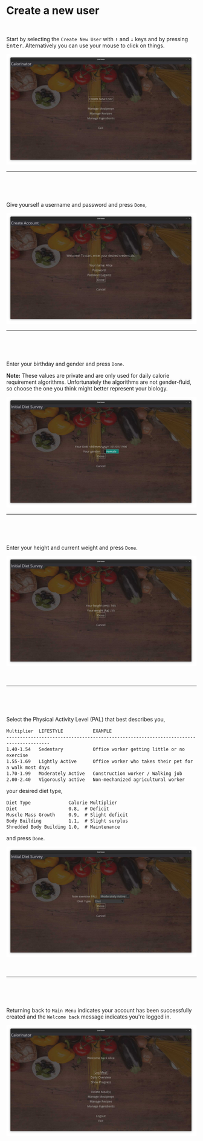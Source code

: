 # Create a new user
<br>

Start by selecting the `Create New User` with <kbd>↑</kbd> and <kbd>↓</kbd> keys and by pressing <kbd>Enter</kbd>.
Alternatively you can use your mouse to click on things.

![](https://raw.githubusercontent.com/MarkusOttela/ot-harjoitustyo/master/Documentation/Manual/Screenshots/1_create_new_user/0.jpg)

---
<br><br><br>



Give yourself a username and password and press `Done`,

![](https://raw.githubusercontent.com/MarkusOttela/ot-harjoitustyo/master/Documentation/Manual/Screenshots/1_create_new_user/1.jpg)

---
<br><br><br>


Enter your birthday and gender and press `Done`. 

**Note:** These values are private and are only used for daily calorie requirement algorithms. 
Unfortunately the algorithms are not gender-fluid, so choose the one you think might better represent your biology.

![](https://raw.githubusercontent.com/MarkusOttela/ot-harjoitustyo/master/Documentation/Manual/Screenshots/1_create_new_user/2.jpg)

---
<br><br><br>


Enter your height and current  weight and press `Done`.

![](https://raw.githubusercontent.com/MarkusOttela/ot-harjoitustyo/master/Documentation/Manual/Screenshots/1_create_new_user/3.jpg)<br><br><br>

---

<br><br><br>


Select the Physical Activity Level (PAL) that best describes you,

    Multiplier  LIFESTYLE           EXAMPLE
    --------------------------------------------------------------------------------------
    1.40-1.54   Sedentary           Office worker getting little or no exercise
    1.55-1.69   Lightly Active      Office worker who takes their pet for a walk most days
    1.70-1.99   Moderately Active   Construction worker / Walking job
    2.00-2.40   Vigorously active   Non-mechanized agricultural worker

your desired diet type,

    Diet Type              Calorie Multiplier
    Diet                   0.8,  # Deficit
    Muscle Mass Growth     0.9,  # Slight deficit
    Body Building          1.1,  # Slight surplus
    Shredded Body Building 1.0,  # Maintenance

and press `Done`.

![](https://raw.githubusercontent.com/MarkusOttela/ot-harjoitustyo/master/Documentation/Manual/Screenshots/1_create_new_user/4.jpg)<br><br><br>


---

<br><br><br>


Returning back to `Main Menu` indicates your account has been successfully created and the `Welcome back` message indicates you're logged in.

![](https://raw.githubusercontent.com/MarkusOttela/ot-harjoitustyo/master/Documentation/Manual/Screenshots/1_create_new_user/5.jpg)<br><br><br>